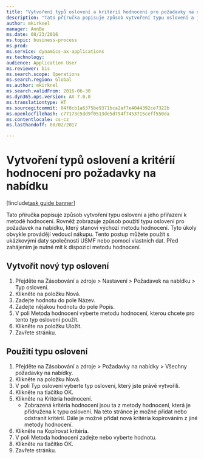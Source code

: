 ```yaml
--- 
title: "Vytvoření typů oslovení a kritérií hodnocení pro požadavky na nabídku"
description: "Tato příručka popisuje způsob vytvoření typu oslovení a jeho přiřazení k metodě hodnocení."
author: mkirknel
manager: AnnBe
ms.date: 08/23/2016
ms.topic: business-process
ms.prod: 
ms.service: dynamics-ax-applications
ms.technology: 
audience: Application User
ms.reviewer: bis
ms.search.scope: Operations
ms.search.region: Global
ms.author: mkirknel
ms.search.validFrom: 2016-06-30
ms.dyn365.ops.version: AX 7.0.0
ms.translationtype: HT
ms.sourcegitcommit: 04f8cb1a6375be9371bca2af7e4044392ce7322b
ms.openlocfilehash: c77173c5dd9f0513de5d794f7453715ceff550da
ms.contentlocale: cs-cz
ms.lasthandoff: 08/02/2017

---
```

# <a name="create-solicitation-types-and-scoring-criteria-for-rfqs"></a>Vytvoření typů oslovení a kritérií hodnocení pro požadavky na nabídku

[!include[task guide banner](../../includes/task-guide-banner.md)]

Tato příručka popisuje způsob vytvoření typu oslovení a jeho přiřazení k metodě hodnocení. Rovněž zobrazuje způsob použití typu oslovení pro požadavek na nabídku, který stanoví výchozí metodu hodnocení. Tyto úkoly obvykle provádějí vedoucí nákupu. Tento postup můžete použít s ukázkovými daty společnosti USMF nebo pomocí vlastních dat. Před zahájením je nutné mít k dispozici metodu hodnocení.


## <a name="create-a-solicitation-type"></a>Vytvořit nový typ oslovení
1. Přejděte na Zásobování a zdroje > Nastavení > Požadavek na nabídku > Typ oslovení.
2. Klikněte na položku Nová.
3. Zadejte hodnotu do pole Název.
4. Zadejte nějakou hodnotu do pole Popis.
5. V poli Metoda hodnocení vyberte metodu hodnocení, kterou chcete pro tento typ oslovení použít.
6. Klikněte na položku Uložit.
7. Zavřete stránku.

## <a name="use-the-solicitation-type"></a>Použití typu oslovení
1. Přejděte na Zásobování a zdroje > Požadavky na nabídky > Všechny požadavky na nabídky.
2. Klikněte na položku Nová.
3. V poli Typ oslovení vyberte typ oslovení, který jste právě vytvořili. 
4. Klikněte na tlačítko OK.
5. Klikněte na Kritéria hodnocení.
    * Zobrazená kritéria hodnocení jsou ta z metody hodnocení, která je přidružena k typu oslovení. Na této stránce je možné přidat nebo odstranit kritérií. Dále je možné přidat nová kritéria kopírováním z jiné metody hodnocení.  
6. Klikněte na Kopírovat kritéria.
7. V poli Metoda hodnocení zadejte nebo vyberte hodnotu.
8. Klikněte na tlačítko OK.
9. Zavřete stránku.


